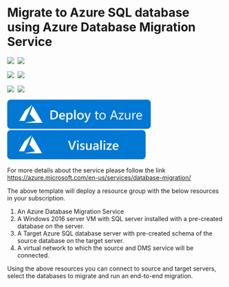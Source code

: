 # Migrate to Azure SQL database using Azure Database Migration Service

<IMG SRC="https://azurequickstartsservice.blob.core.windows.net/badges/101-azure-database-migration-service/PublicLastTestDate.svg" />&nbsp;
<IMG SRC="https://azurequickstartsservice.blob.core.windows.net/badges/101-azure-database-migration-service/PublicDeployment.svg" />&nbsp;

<IMG SRC="https://azurequickstartsservice.blob.core.windows.net/badges/101-azure-database-migration-service/FairfaxLastTestDate.svg" />&nbsp;
<IMG SRC="https://azurequickstartsservice.blob.core.windows.net/badges/101-azure-database-migration-service/FairfaxDeployment.svg" />&nbsp;

<IMG SRC="https://azurequickstartsservice.blob.core.windows.net/badges/101-azure-database-migration-service/BestPracticeResult.svg" />&nbsp;
<IMG SRC="https://azurequickstartsservice.blob.core.windows.net/badges/101-azure-database-migration-service/CredScanResult.svg" />&nbsp;

<a href="https://portal.azure.com/#create/Microsoft.Template/uri/https%3A%2F%2Fraw.githubusercontent.com%2FAzure%2Fazure-quickstart-templates%2Fmaster%2F101-azure-database-migration-service%2Fazuredeploy.json" target="_blank">
<img src="https://raw.githubusercontent.com/Azure/azure-quickstart-templates/master/1-CONTRIBUTION-GUIDE/images/deploytoazure.svg?sanitize=true"/>
</a>
<a href="http://armviz.io/#/?load=https%3A%2F%2Fraw.githubusercontent.com%2FAzure%2Fazure-quickstart-templates%2Fmaster%2F101-azure-database-migration-service%2Fazuredeploy.json" target="_blank">
<img src="https://raw.githubusercontent.com/Azure/azure-quickstart-templates/master/1-CONTRIBUTION-GUIDE/images/visualizebutton.svg?sanitize=true"/>
</a>

For more details about the service please follow the link https://azure.microsoft.com/en-us/services/database-migration/

The above template will deploy a resource group with the below resources in your subscription.
1) An Azure Database Migration Service
2) A Windows 2016 server VM with SQL server installed with a pre-created database on the server.
3) A Target Azure SQL database server with pre-created schema of the source database on the target server.
4) A virtual network to which the source and DMS service will be connected.

Using the above resources you can connect to source and target servers, select the databases to migrate and run an end-to-end migration.

